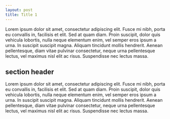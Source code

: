 ```yaml
---
layout: post
title: Title 1
---
```


Lorem ipsum dolor sit amet, consectetur adipiscing elit. Fusce mi nibh, porta eu convallis in, facilisis et elit. Sed at quam diam. Proin suscipit, dolor quis vehicula lobortis, nulla neque elementum enim, vel semper eros ipsum a urna. In suscipit suscipit magna. Aliquam tincidunt mollis hendrerit. Aenean pellentesque, diam vitae pulvinar consectetur, neque urna pellentesque lectus, vel maximus nisl elit ac risus. Suspendisse nec lectus massa. 

## section header

Lorem ipsum dolor sit amet, consectetur adipiscing elit. Fusce mi nibh, porta eu convallis in, facilisis et elit. Sed at quam diam. Proin suscipit, dolor quis vehicula lobortis, nulla neque elementum enim, vel semper eros ipsum a urna. In suscipit suscipit magna. Aliquam tincidunt mollis hendrerit. Aenean pellentesque, diam vitae pulvinar consectetur, neque urna pellentesque lectus, vel maximus nisl elit ac risus. Suspendisse nec lectus massa. 